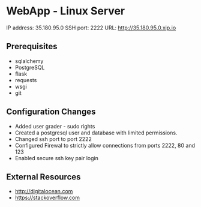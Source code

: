 # WebApp - Linux Server

IP address: 35.180.95.0
SSH port: 2222
URL: http://35.180.95.0.xip.io

## Prerequisites

* sqlalchemy
* PostgreSQL
* flask
* requests
* wsgi
* git

## Configuration Changes

* Added user grader - sudo rights
* Created a postgresql user and database with limited permissions.
* Changed ssh port to port 2222
* Configured Firewal to strictly allow connections from ports 2222, 80 and 123
* Enabled secure ssh key pair login

## External Resources

* http://digitalocean.com
* https://stackoverflow.com
